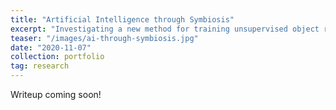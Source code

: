 ```yaml
---
title: "Artificial Intelligence through Symbiosis"
excerpt: "Investigating a new method for training unsupervised object recognition models using egocentric computer vision from head-worn displays."
teaser: "/images/ai-through-symbiosis.jpg"
date: "2020-11-07"
collection: portfolio
tag: research
---
```


Writeup coming soon!